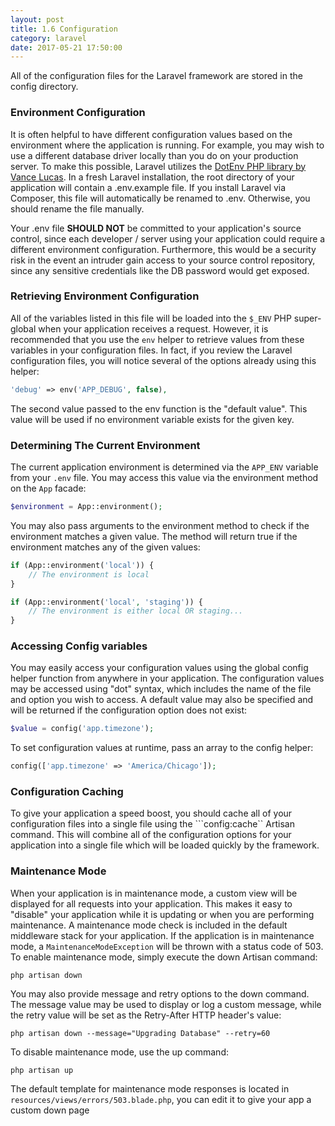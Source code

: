```yaml
---
layout: post
title: 1.6 Configuration
category: laravel
date: 2017-05-21 17:50:00
---
```

All of the configuration files for the Laravel framework are stored in the config directory. 
### Environment Configuration
It is often helpful to have different configuration values based on the environment where the application is running. For example, you may wish to use a different database driver locally than you do on your production server.
To make this possible, Laravel utilizes the [DotEnv PHP library by Vance Lucas](https://github.com/vlucas/phpdotenv). 
In a fresh Laravel installation, the root directory of your application will contain a .env.example file. 
If you install Laravel via Composer, this file will automatically be renamed to .env. 
Otherwise, you should rename the file manually.

Your .env file **SHOULD NOT** be committed to your application's source control, since each developer / server using your application could require a different environment configuration. Furthermore, this would be a security risk in the event an intruder gain access to your source control repository, since any sensitive credentials like the DB password would get exposed.

### Retrieving Environment Configuration
All of the variables listed in this file will be loaded into the `$_ENV` PHP super-global when your application receives a request. 
However, it is recommended that you use the `env` helper to retrieve values from these variables in your configuration files. 
In fact, if you review the Laravel configuration files, you will notice several of the options already using this helper:
```php
'debug' => env('APP_DEBUG', false),
```
The second value passed to the env function is the "default value". This value will be used if no environment variable exists for the given key.

### Determining The Current Environment
The current application environment is determined via the `APP_ENV` variable from your `.env` file. You may access this value via the environment method on the `App` facade:
```php
$environment = App::environment();
```
You may also pass arguments to the environment method to check if the environment matches a given value. The method will return true if the environment matches any of the given values:
```php
if (App::environment('local')) {
    // The environment is local
}

if (App::environment('local', 'staging')) {
    // The environment is either local OR staging...
}
```

### Accessing Config variables
You may easily access your configuration values using the global config helper function from anywhere in your application. The configuration values may be accessed using "dot" syntax, which includes the name of the file and option you wish to access. A default value may also be specified and will be returned if the configuration option does not exist:
```php
$value = config('app.timezone');
```
To set configuration values at runtime, pass an array to the config helper:
```php
config(['app.timezone' => 'America/Chicago']);
```
### Configuration Caching
To give your application a speed boost, you should cache all of your configuration files into a single file using the ```config:cache`` Artisan command. This will combine all of the configuration options for your application into a single file which will be loaded quickly by the framework.

### Maintenance Mode
When your application is in maintenance mode, a custom view will be displayed for all requests into your application. This makes it easy to "disable" your application while it is updating or when you are performing maintenance. A maintenance mode check is included in the default middleware stack for your application. If the application is in maintenance mode, a `MaintenanceModeException` will be thrown with a status code of 503.
To enable maintenance mode, simply execute the down Artisan command:
```shell
php artisan down
```
You may also provide message and retry options to the down command. The message value may be used to display or log a custom message, while the retry value will be set as the Retry-After HTTP header's value:
```shell
php artisan down --message="Upgrading Database" --retry=60
```
To disable maintenance mode, use the up command:
```shell
php artisan up
```

The default template for maintenance mode responses is located in  `resources/views/errors/503.blade.php`, you can edit it to give your app a custom down page

